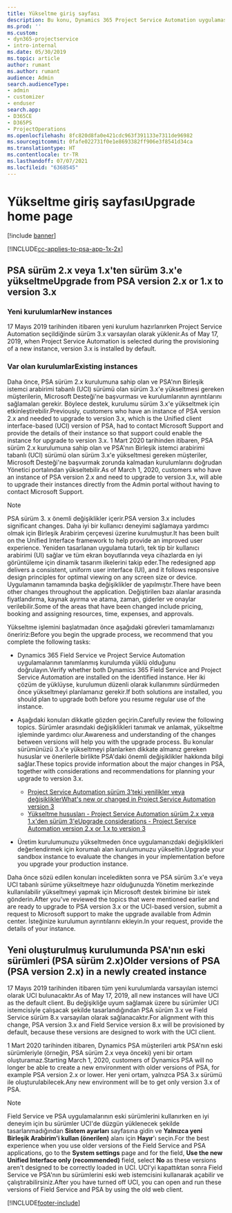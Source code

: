 ```yaml
---
title: Yükseltme giriş sayfası
description: Bu konu, Dynamics 365 Project Service Automation uygulamasındaki yeni ve değiştirilen özellikler hakkında önemli bilgileri nerede bulabileceğinizi ve en yeni sürüme yükseltme işlemini gösterir.
ms.prod: ''
ms.custom:
- dyn365-projectservice
- intro-internal
ms.date: 05/30/2019
ms.topic: article
author: rumant
ms.author: rumant
audience: Admin
search.audienceType:
- admin
- customizer
- enduser
search.app:
- D365CE
- D365PS
- ProjectOperations
ms.openlocfilehash: 8fc820d8fa0e421cdc963f391133e7311de96982
ms.sourcegitcommit: 0fafe022731f0e1e8693382ff906e3f8541d34ca
ms.translationtype: HT
ms.contentlocale: tr-TR
ms.lasthandoff: 07/07/2021
ms.locfileid: "6368545"
---
```

# <a name="upgrade-home-page"></a><span data-ttu-id="1c8a2-103">Yükseltme giriş sayfası</span><span class="sxs-lookup"><span data-stu-id="1c8a2-103">Upgrade home page</span></span>

[!include [banner](../includes/psa-now-project-operations.md)]

[!INCLUDE[cc-applies-to-psa-app-1x-2x](../includes/cc-applies-to-psa-app-1x-2x.md)]

## <a name="upgrade-from-psa-version-2x-or-1x-to-version-3x"></a><span data-ttu-id="1c8a2-104">PSA sürüm 2.x veya 1.x'ten sürüm 3.x'e yükseltme</span><span class="sxs-lookup"><span data-stu-id="1c8a2-104">Upgrade from PSA version 2.x or 1.x to version 3.x</span></span>

### <a name="new-instances"></a><span data-ttu-id="1c8a2-105">Yeni kurulumlar</span><span class="sxs-lookup"><span data-stu-id="1c8a2-105">New instances</span></span>

<span data-ttu-id="1c8a2-106">17 Mayıs 2019 tarihinden itibaren yeni kurulum hazırlanırken Project Service Automation seçildiğinde sürüm 3.x varsayılan olarak yüklenir.</span><span class="sxs-lookup"><span data-stu-id="1c8a2-106">As of May 17, 2019, when Project Service Automation is selected during the provisioning of a new instance, version 3.x is installed by default.</span></span>

### <a name="existing-instances"></a><span data-ttu-id="1c8a2-107">Var olan kurulumlar</span><span class="sxs-lookup"><span data-stu-id="1c8a2-107">Existing instances</span></span>

<span data-ttu-id="1c8a2-108">Daha önce, PSA sürüm 2.x kurulumuna sahip olan ve PSA'nın Birleşik istemci arabirimi tabanlı (UCI) sürümü olan sürüm 3.x'e yükseltmesi gereken müşterilerin, Microsoft Desteği'ne başvurması ve kurulumlarının ayrıntılarını sağlamaları gerekir. Böylece destek, kurulumu sürüm 3.x'e yükseltmek için etkinleştirebilir.</span><span class="sxs-lookup"><span data-stu-id="1c8a2-108">Previously, customers who have an instance of PSA version 2.x and needed to upgrade to version 3.x, which is the Unified client interface-based (UCI) version of PSA, had to contact Microsoft Support and provide the details of their instance so that support could enable the instance for upgrade to version 3.x.</span></span> <span data-ttu-id="1c8a2-109">1 Mart 2020 tarihinden itibaren, PSA sürüm 2.x kurulumuna sahip olan ve PSA'nın Birleşik istemci arabirimi tabanlı (UCI) sürümü olan sürüm 3.x'e yükseltmesi gereken müşteriler, Microsoft Desteği'ne başvurmak zorunda kalmadan kurulumlarını doğrudan Yönetici portalından yükseltebilir.</span><span class="sxs-lookup"><span data-stu-id="1c8a2-109">As of March 1, 2020, customers who have an instance of PSA version 2.x and need to upgrade to version 3.x, will able to upgrade their instances directly from the Admin portal without having to contact Microsoft Support.</span></span>  

> [!NOTE]
> <span data-ttu-id="1c8a2-110">PSA sürüm 3. x önemli değişiklikler içerir.</span><span class="sxs-lookup"><span data-stu-id="1c8a2-110">PSA version 3.x includes significant changes.</span></span> <span data-ttu-id="1c8a2-111">Daha iyi bir kullanıcı deneyimi sağlamaya yardımcı olmak için Birleşik Arabirim çerçevesi üzerine kurulmuştur.</span><span class="sxs-lookup"><span data-stu-id="1c8a2-111">It has been built on the Unified Interface framework to help provide an improved user experience.</span></span> <span data-ttu-id="1c8a2-112">Yeniden tasarlanan uygulama tutarlı, tek tip bir kullanıcı arabirimi (UI) sağlar ve tüm ekran boyutlarında veya cihazlarda en iyi görüntüleme için dinamik tasarım ilkelerini takip eder.</span><span class="sxs-lookup"><span data-stu-id="1c8a2-112">The redesigned app delivers a consistent, uniform user interface (UI), and it follows responsive design principles for optimal viewing on any screen size or device.</span></span> <span data-ttu-id="1c8a2-113">Uygulamanın tamamında başka değişiklikler de yapılmıştır.</span><span class="sxs-lookup"><span data-stu-id="1c8a2-113">There have been other changes throughout the application.</span></span> <span data-ttu-id="1c8a2-114">Değiştirilen bazı alanlar arasında fiyatlandırma, kaynak ayırma ve atama, zaman, giderler ve onaylar verilebilir.</span><span class="sxs-lookup"><span data-stu-id="1c8a2-114">Some of the areas that have been changed include pricing, booking and assigning resources, time, expenses, and approvals.</span></span>

<span data-ttu-id="1c8a2-115">Yükseltme işlemini başlatmadan önce aşağıdaki görevleri tamamlamanızı öneririz:</span><span class="sxs-lookup"><span data-stu-id="1c8a2-115">Before you begin the upgrade process, we recommend that you complete the following tasks:</span></span>

- <span data-ttu-id="1c8a2-116">Dynamics 365 Field Service ve Project Service Automation uygulamalarının tanımlanmış kurulumda yüklü olduğunu doğrulayın.</span><span class="sxs-lookup"><span data-stu-id="1c8a2-116">Verify whether both Dynamics 365 Field Service and Project Service Automation are installed on the identified instance.</span></span> <span data-ttu-id="1c8a2-117">Her iki çözüm de yüklüyse, kurulumun düzenli olarak kullanımını sürdürmeden önce yükseltmeyi planlamanız gerekir.</span><span class="sxs-lookup"><span data-stu-id="1c8a2-117">If both solutions are installed, you should plan to upgrade both before you resume regular use of the instance.</span></span>
- <span data-ttu-id="1c8a2-118">Aşağıdaki konuları dikkatle gözden geçirin.</span><span class="sxs-lookup"><span data-stu-id="1c8a2-118">Carefully review the following topics.</span></span> <span data-ttu-id="1c8a2-119">Sürümler arasındaki değişiklikleri tanımak ve anlamak, yükseltme işleminde yardımcı olur.</span><span class="sxs-lookup"><span data-stu-id="1c8a2-119">Awareness and understanding of the changes between versions will help you with the upgrade process.</span></span> <span data-ttu-id="1c8a2-120">Bu konular sürümünüzü 3.x'e yükseltmeyi planlarken dikkate almanız gereken hususlar ve önerilerle birlikte PSA'daki önemli değişiklikler hakkında bilgi sağlar.</span><span class="sxs-lookup"><span data-stu-id="1c8a2-120">These topics provide information about the major changes in PSA, together with considerations and recommendations for planning your upgrade to version 3.x.</span></span>

    - [<span data-ttu-id="1c8a2-121">Project Service Automation sürüm 3'teki yenilikler veya değişiklikler</span><span class="sxs-lookup"><span data-stu-id="1c8a2-121">What's new or changed in Project Service Automation version 3</span></span>](whats-new-changed-v3.md)
    - [<span data-ttu-id="1c8a2-122">Yükseltme hususları - Project Service Automation sürüm 2.x veya 1.x'den sürüm 3'e</span><span class="sxs-lookup"><span data-stu-id="1c8a2-122">Upgrade considerations - Project Service Automation version 2.x or 1.x to version 3</span></span>](upgrade-v3.md)

- <span data-ttu-id="1c8a2-123">Üretim kurulumunuzu yükseltmeden önce uygulamanızdaki değişiklikleri değerlendirmek için korumalı alan kurulumunuzu yükseltin.</span><span class="sxs-lookup"><span data-stu-id="1c8a2-123">Upgrade your sandbox instance to evaluate the changes in your implementation before you upgrade your production instance.</span></span>

<span data-ttu-id="1c8a2-124">Daha önce sözü edilen konuları inceledikten sonra ve PSA sürüm 3.x'e veya UCI tabanlı sürüme yükseltmeye hazır olduğunuzda Yönetim merkezinde kullanılabilir yükseltmeyi yapmak için Microsoft destek birimine bir istek gönderin.</span><span class="sxs-lookup"><span data-stu-id="1c8a2-124">After you've reviewed the topics that were mentioned earlier and are ready to upgrade to PSA version 3.x or the UCI-based version, submit a request to Microsoft support to make the upgrade available from Admin center.</span></span> <span data-ttu-id="1c8a2-125">İsteğinize kurulumun ayrıntılarını ekleyin.</span><span class="sxs-lookup"><span data-stu-id="1c8a2-125">In your request, provide the details of your instance.</span></span>

## <a name="older-versions-of-psa-psa-version-2x-in-a-newly-created-instance"></a><span data-ttu-id="1c8a2-126">Yeni oluşturulmuş kurulumunda PSA'nın eski sürümleri (PSA sürüm 2.x)</span><span class="sxs-lookup"><span data-stu-id="1c8a2-126">Older versions of PSA (PSA version 2.x) in a newly created instance</span></span>

<span data-ttu-id="1c8a2-127">17 Mayıs 2019 tarihinden itibaren tüm yeni kurulumlarda varsayılan istemci olarak UCI bulunacaktır.</span><span class="sxs-lookup"><span data-stu-id="1c8a2-127">As of May 17, 2019, all new instances will have UCI as the default client.</span></span> <span data-ttu-id="1c8a2-128">Bu değişikliğe uyum sağlamak üzere bu sürümler UCI istemcisiyle çalışacak şekilde tasarlandığından PSA sürüm 3.x ve Field Service sürüm 8.x varsayılan olarak sağlanacaktır.</span><span class="sxs-lookup"><span data-stu-id="1c8a2-128">For alignment with this change, PSA version 3.x and Field Service version 8.x will be provisioned by default, because these versions are designed to work with the UCI client.</span></span>

<span data-ttu-id="1c8a2-129">1 Mart 2020 tarihinden itibaren, Dynamics PSA müşterileri artık PSA'nın eski sürümleriyle (örneğin, PSA sürüm 2.x veya önceki) yeni bir ortam oluşturamaz.</span><span class="sxs-lookup"><span data-stu-id="1c8a2-129">Starting March 1, 2020, customers of Dynamics PSA will no longer be able to create a new environment with older versions of PSA, for example PSA version 2.x or lower.</span></span> <span data-ttu-id="1c8a2-130">Her yeni ortam, yalnızca PSA 3.x sürümü ile oluşturulabilecek.</span><span class="sxs-lookup"><span data-stu-id="1c8a2-130">Any new environment will be to get only version 3.x of PSA.</span></span>

> [!NOTE]
> <span data-ttu-id="1c8a2-131">Field Service ve PSA uygulamalarının eski sürümlerini kullanırken en iyi deneyim için bu sürümler UCI'de düzgün yüklenecek şekilde tasarlanmadığından **Sistem ayarları** sayfasına gidin ve **Yalnızca yeni Birleşik Arabirim'i kullan (önerilen)** alanı için **Hayır**'ı seçin.</span><span class="sxs-lookup"><span data-stu-id="1c8a2-131">For the best experience when you use older versions of the Field Service and PSA applications, go to the **System settings** page and for the field, **Use the new Unified Interface only (recommended)** field, select **No** as these versions aren't designed to be correctly loaded in UCI.</span></span> <span data-ttu-id="1c8a2-132">UCI'yi kapattıktan sonra Field Service ve PSA'nın bu sürümlerini eski web istemcisini kullanarak açabilir ve çalıştırabilirsiniz.</span><span class="sxs-lookup"><span data-stu-id="1c8a2-132">After you have turned off UCI, you can open and run these versions of Field Service and PSA by using the old web client.</span></span> 


[!INCLUDE[footer-include](../includes/footer-banner.md)]